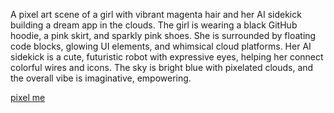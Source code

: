 A pixel art scene of a girl with vibrant magenta hair and her AI sidekick building a dream app in the clouds. The girl is wearing a black GitHub hoodie, a pink skirt, and sparkly pink shoes. She is surrounded by floating code blocks, glowing UI elements, and whimsical cloud platforms. Her AI sidekick is a cute, futuristic robot with expressive eyes, helping her connect colorful wires and icons. The sky is bright blue with pixelated clouds, and the overall vibe is imaginative, empowering.

[pixel me](https://github.com/codess-aus/prompts/blob/8cecea71a9bbab3936a59315b1adfd082be8fb43/assets/A%20pixel%20art%20scene%20of%20a%20girl%20with%20vibrant%20magenta%20hair%20and%20her%20AI%20sidekick%20building%20a%20dream%20app%20in%20th.jpeg)
